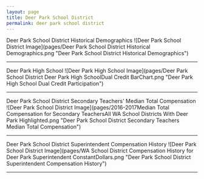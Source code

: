 ```yaml
---
layout: page
title: Deer Park School District
permalink: deer park school district
---
```



Deer Park School District Historical Demographics
![Deer Park School District Image](pages/Deer Park School District Historical Demographics.png "Deer Park School District Historical Demographics")

___

Deer Park High School
![Deer Park High School Image](pages/Deer Park School District Deer Park High SchoolDual Credit BarChart.png "Deer Park High School Dual Credit Participation")

___

Deer Park School District Secondary Teachers' Median Total Compensation
![Deer Park School District Image](pages/2016-2017Median Total Compensation for Secondary TeachersAll WA School Districts With Deer Park Highlighted.png "Deer Park School District Secondary Teachers Median Total Compensation")

___

Deer Park School District Superintendent Compensation History
![Deer Park School District Image](pages/WA School District Compensation History for Deer Park Superintendent ConstantDollars.png "Deer Park School District Superintendent Compensation History")

___

